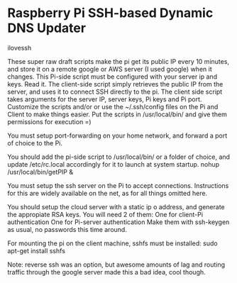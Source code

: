 # Raspberry Pi SSH-based Dynamic DNS Updater

ilovessh

These super raw draft scripts make the pi get its public IP every 10 minutes, and store it on a remote google or AWS server (I used google) when it changes. This Pi-side script must be configured with your server ip and keys. Read it.
The client-side script simply retrieves the public IP from the server, and uses it to connect SSH directly to the pi. The client side script takes arguments for the server IP, server keys, Pi keys and Pi port.
Customize the scripts and/or or use the ~/.ssh/config files on the Pi and Client to make things easier. Put the scripts in /usr/local/bin/ and give them permissions for execution =)

You must setup port-forwarding on your home network, and forward a port of choice to the Pi.

You should add the pi-side script to /usr/local/bin/ or a folder of choice, and update /etc/rc.local accordingly for it to launch at system startup.
nohup /usr/local/bin/getPIP &

You must setup the ssh server on the Pi to accept connections. Instructions for this are widely available on the net, as for all things omitted here.

You should setup the cloud server with a static ip o address, and generate the appropiate RSA keys. You will need 2 of them:
One for client-Pi authentication
One for Pi-server authentication
Make them with ssh-keygen as usual, no passwords this time around.

For mounting the pi on the client machine, sshfs must be installed:
sudo apt-get install sshfs

Note: reverse ssh was an option, but awesome amounts of lag and routing traffic through the google server made this a bad idea, cool though.
